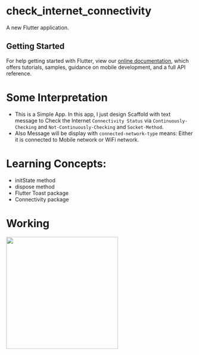 # check_internet_connectivity

A new Flutter application.

## Getting Started

For help getting started with Flutter, view our
[online documentation](https://flutter.dev/docs), which offers tutorials,
samples, guidance on mobile development, and a full API reference.

# Some Interpretation

- This is a Simple App. In this app, I just design Scaffold with text message to Check the Internet ```Connectivity Status``` via
```Continuously-Checking``` and ```Not-Continuously-Checking``` and ```Socket-Method```.
- Also Message will be display with ```connected-network-type``` means: Either it is connected to Mobile network or WiFi network.

# Learning Concepts:

- initState method
- dispose method
- Flutter Toast package
- Connectivity package

# Working

<img src="https://user-images.githubusercontent.com/73339220/101984060-a5dba000-3ca0-11eb-9e80-831e03978001.gif" width=300 />